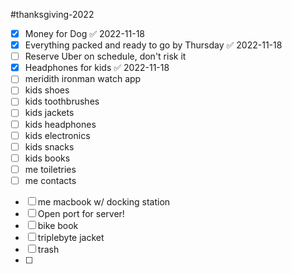 #thanksgiving-2022
- [x] Money for Dog ✅ 2022-11-18
- [x] Everything packed and ready to go by Thursday ✅ 2022-11-18
- [ ] Reserve Uber on schedule, don't risk it
- [x] Headphones for kids ✅ 2022-11-18
- [ ] meridith ironman watch app
- [ ] kids shoes
- [ ] kids toothbrushes
- [ ] kids jackets
- [ ] kids headphones
- [ ] kids electronics
- [ ] kids snacks
- [ ] kids books
- [ ] me toiletries
- [ ] me contacts
* [ ] me macbook w/ docking station
* [ ] Open port for server!
* [ ] bike book
* [ ] triplebyte jacket
* [ ] trash
* [ ] 